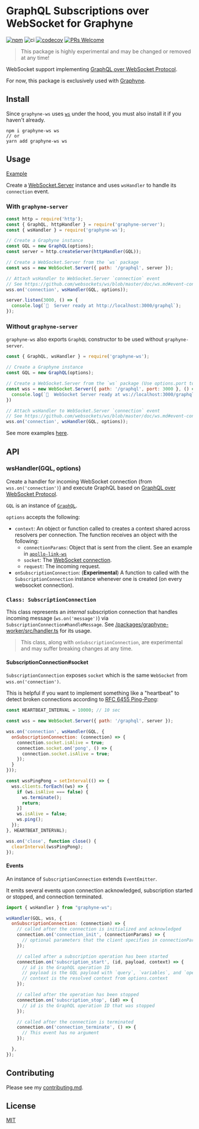 # GraphQL Subscriptions over WebSocket for Graphyne

[![npm](https://badgen.net/npm/v/graphyne-ws)](https://www.npmjs.com/package/graphyne-ws)
![ci](https://github.com/hoangvvo/graphyne/workflows/Test%20and%20coverage/badge.svg)
[![codecov](https://codecov.io/gh/hoangvvo/graphyne/branch/master/graph/badge.svg)](https://codecov.io/gh/hoangvvo/graphyne)
[![PRs Welcome](https://badgen.net/badge/PRs/welcome/ff5252)](/CONTRIBUTING.md)

> This package is highly experimental and may be changed or removed at any time!

WebSocket support implementing [GraphQL over WebSocket Protocol](https://github.com/apollographql/subscriptions-transport-ws/blob/master/PROTOCOL.md).

For now, this package is exclusively used with [Graphyne](https://github.com/hoangvvo/graphyne).

## Install

Since `graphyne-ws` uses [`ws`](https://github.com/websockets/ws) under the hood, you must also install it if you haven't already.

```shell
npm i graphyne-ws ws
// or
yarn add graphyne-ws ws
```

## Usage

[Example](/examples/with-graphql-subscriptions)

Create a [WebSocket.Server](https://github.com/websockets/ws/blob/master/doc/ws.md#class-websocketserver) instance and uses `wsHandler` to handle its `connection` event.

### With `graphyne-server`

```javascript
const http = require('http');
const { GraphQL, httpHandler } = require('graphyne-server');
const { wsHandler } = require('graphyne-ws');

// Create a Graphyne instance
const GQL = new GraphQL(options);
const server = http.createServer(httpHandler(GQL));

// Create a WebSocket.Server from the `ws` package
const wss = new WebSocket.Server({ path: '/graphql', server });

// Attach wsHandler to WebSocket.Server `connection` event
// See https://github.com/websockets/ws/blob/master/doc/ws.md#event-connection
wss.on('connection', wsHandler(GQL, options));

server.listen(3000, () => {
  console.log(`🚀  Server ready at http://localhost:3000/graphql`);
});
```

### Without `graphyne-server`

`graphyne-ws` also exports `GraphQL` constructor to be used without `graphyne-server`.

```javascript
const { GraphQL, wsHandler } = require('graphyne-ws');

// Create a Graphyne instance
const GQL = new GraphQL(options);

// Create a WebSocket.Server from the `ws` package (Use options.port to create a HTTP server internally)
const wss = new WebSocket.Server({ path: '/graphql', port: 3000 }, () => {
  console.log(`🚀  WebSocket Server ready at ws://localhost:3000/graphql`);
})

// Attach wsHandler to WebSocket.Server `connection` event
// See https://github.com/websockets/ws/blob/master/doc/ws.md#event-connection
wss.on('connection', wsHandler(GQL, options));
```

See more examples [here](/examples/).

## API

### wsHandler(GQL, options)

Create a handler for incoming WebSocket connection (from `wss.on('connection')`) and execute GraphQL based on [GraphQL over WebSocket Protocol](https://github.com/apollographql/subscriptions-transport-ws/blob/master/PROTOCOL.md).

`GQL` is an instance of [`GraphQL`](/packages/graphyne-server#new-graphqloptions).

`options` accepts the following:

- `context`: An object or function called to creates a context shared across resolvers per connection. The function receives an object with the following:
  - `connectionParams`: Object that is sent from the client. See an example in [`apollo-link-ws`](https://www.apollographql.com/docs/react/data/subscriptions/#authentication-over-websocket)
  - `socket`: The [WebSocket connection](https://github.com/websockets/ws/blob/HEAD/doc/ws.md#event-connection).
  - `request`: The incoming request.
- `onSubscriptionConnection`: (**Experimental**) A function to called with the `SubscriptionConnection` instance whenever one is created (on every websocket connection).

### `Class: SubscriptionConnection`

This class represents an *internal* subscription connection that handles incoming message (`ws.on('message')`) via `SubscriptionConnection#handleMessage`. See [/packages/graphyne-worker/src/handler.ts](handler.ts) for its usage.

> This class, along with `onSubscriptionConnection`, are experimental and may suffer breaking changes at any time.

#### SubscriptionConnection#socket

`SubscriptionConnection` exposes `socket` which is the same `WebSocket` from `wss.on('connection')`. 

This is helpful if you want to implement something like a "heartbeat" to detect broken connections according to [RFC 6455 Ping-Pong](https://tools.ietf.org/html/rfc6455#section-5.5):

```javascript
const HEARTBEAT_INTERVAL = 10000; // 10 sec

const wss = new WebSocket.Server({ path: '/graphql', server });

wss.on('connection', wsHandler(GQL, {
  onSubscriptionConnection: (connection) => {
    connection.socket.isAlive = true;
    connection.socket.on('pong', () => {
      connection.socket.isAlive = true;
    });
  }
}));

const wssPingPong = setInterval(() => {
  wss.clients.forEach((ws) => {
    if (ws.isAlive === false) {
      ws.terminate();
      return;
    }]
    ws.isAlive = false;
    ws.ping();
  });
}, HEARTBEAT_INTERVAL);

wss.on('close', function close() {
  clearInterval(wssPingPong);
});
```

#### Events

An instance of `SubscriptionConnection` extends `EventEmitter`.

It emits several events upon connection acknowledged, subscription started or stopped, and connection terminated.

```javascript
import { wsHandler } from "graphyne-ws";

wsHandler(GQL, wss, {
  onSubscriptionConnection: (connection) => {
    // called after the connection is initialized and acknowledged
    connection.on('connection_init', (connectionParams) => {
      // optional parameters that the client specifies in connectionParams
    });

    // called after a subscription operation has been started
    connection.on('subscription_start', (id, payload, context) => {
      // id is the GraphQL operation ID
      // payload is the GQL payload with `query`, `variables`, and `operationName`.
      // context is the resolved context from options.context
    });

    // called after the operation has been stopped
    connection.on('subscription_stop', (id) => {
      // id is the GraphQL operation ID that was stopped
    });

    // called after the connection is terminated
    connection.on('connection_terminate', () => {
      // This event has no argument
    });

  },
});
```

## Contributing

Please see my [contributing.md](/CONTRIBUTING.md).

## License

[MIT](/LICENSE)
